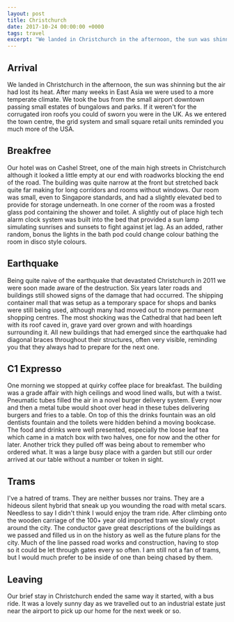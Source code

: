 ```yaml
---
layout: post
title: Christchurch
date: 2017-10-24 00:00:00 +0000
tags: travel
excerpt: "We landed in Christchurch in the afternoon, the sun was shinning but the air had lost its heat."
---
```


## Arrival

We landed in Christchurch in the afternoon, the sun was shinning but the air had lost its heat. After many weeks in East Asia we were used to a more temperate climate. We took the bus from the small airport downtown passing small estates of bungalows and parks. If it weren't for the corrugated iron roofs you could of sworn you were in the UK. As we entered the town centre, the grid system and small square retail units reminded you much more of the USA.


## Breakfree

Our hotel was on Cashel Street, one of the main high streets in Christchurch although it looked a little empty at our end with roadworks blocking the end of the road. The building was quite narrow at the front but stretched back quite far making for long corridors and rooms without windows. Our room was small, even to Singapore standards, and had a slightly elevated bed to provide for storage underneath. In one corner of the room was a frosted glass pod containing the shower and toilet. A slightly out of place high tech alarm clock system was built into the bed that provided a sun lamp simulating sunrises and sunsets to fight against jet lag. As an added, rather random, bonus the lights in the bath pod could change colour bathing the room in disco style colours.


## Earthquake

Being quite naive of the earthquake that devastated Christchurch in 2011 we were soon made aware of the destruction. Six years later roads and buildings still showed signs of the damage that had occurred. The shipping container mall that was setup as a temporary space for shops and banks were still being used, although many had moved out to more permanent shopping centres. The most shocking was the Cathedral that had been left with its roof caved in, grave yard over grown and with hoardings surrounding it. All new buildings that had emerged since the earthquake had diagonal braces throughout their structures, often very visible, reminding you that they always had to prepare for the next one.


## C1 Expresso

One morning we stopped at quirky coffee place for breakfast. The building was a grade affair with high ceilings and wood lined walls, but with a twist. Pneumatic tubes filled the air in a novel burger delivery system. Every now and then a metal tube would shoot over head in these tubes delivering burgers and fries to a table. On top of this the drinks fountain was an old dentists fountain and the toilets were hidden behind a moving bookcase. The food and drinks were well presented, especially the loose leaf tea which came in a match box with two halves, one for now and the other for later. Another trick they pulled off was being about to remember who ordered what. It was a large busy place with a garden but still our order arrived at our table without a number or token in sight.


## Trams

I've a hatred of trams. They are neither busses nor trains. They are a hideous silent hybrid that sneak up you wounding the road with metal scars. Needless to say I didn't think I would enjoy the tram ride. After climbing onto the wooden carriage of the 100+ year old imported tram we slowly crept around the city. The conductor gave great descriptions of the buildings as we passed and filled us in on the history as well as the future plans for the city. Much of the line passed road works and construction, having to stop so it could be let through gates every so often. I am still not a fan of trams, but I would much prefer to be inside of one than being chased by them.


## Leaving

Our brief stay in Christchurch ended the same way it started, with a bus ride. It was a lovely sunny day as we travelled out to an industrial estate just near the airport to pick up our home for the next week or so.

